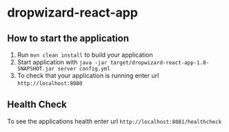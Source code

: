 # dropwizard-react-app

How to start the application
---

1. Run `mvn clean install` to build your application
1. Start application with `java -jar target/dropwizard-react-app-1.0-SNAPSHOT.jar server config.yml`
1. To check that your application is running enter url `http://localhost:8080`

Health Check
---

To see the applications health enter url `http://localhost:8081/healthcheck`
